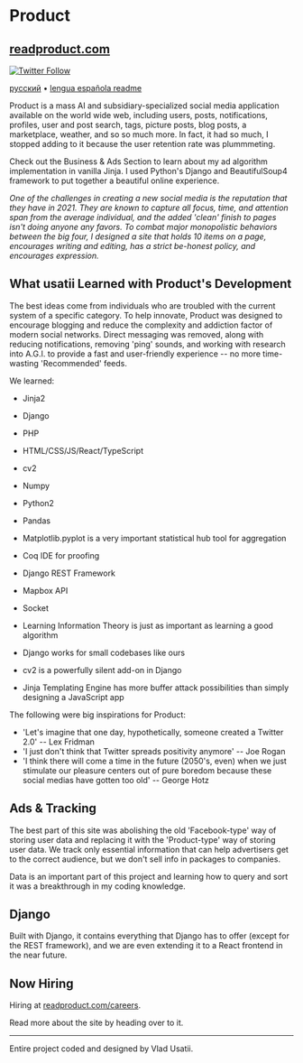 # Product
## [readproduct.com](https://www.readproduct.com/)

[![Twitter Follow](https://img.shields.io/twitter/follow/vladusatii.svg?style=social)](https://twitter.com/vladusatii)

[русский](https://github.com/VladUsatii/Product/master/README.ru.md) • [lengua española readme](https://github.com/VladUsatii/Product/master/README.es.md)

Product is a mass AI and subsidiary-specialized social media application available on the world wide web, including users, posts, notifications, profiles, user and post search, tags, picture posts, blog posts, a marketplace, weather, and so so much more. In fact, it had so much, I stopped adding to it because the user retention rate was plummmeting.

Check out the Business & Ads Section to learn about my ad algorithm implementation in vanilla Jinja. I used Python's Django and BeautifulSoup4 framework to put together a beautiful online experience.

*One of the challenges in creating a new social media is the reputation that they have in 2021. They are known to capture all focus, time, and attention span from the average individual, and the added 'clean' finish to pages isn't doing anyone any favors. To combat major monopolistic behaviors between the big four, I designed a site that holds 10 items on a page, encourages writing and editing, has a strict be-honest policy, and encourages expression.*

## What usatii Learned with Product's Development

The best ideas come from individuals who are troubled with the current system of a specific category. To help innovate, Product was designed to encourage blogging and reduce the complexity and addiction factor of modern social networks. Direct messaging was removed, along with reducing notifications, removing 'ping' sounds, and working with research into A.G.I. to provide a fast and user-friendly experience -- no more time-wasting 'Recommended' feeds.

We learned:
* Jinja2
* Django
* PHP
* HTML/CSS/JS/React/TypeScript
* cv2
* Numpy
* Python2
* Pandas
* Matplotlib.pyplot is a very important statistical hub tool for aggregation
* Coq IDE for proofing
* Django REST Framework
* Mapbox API
* Socket

* Learning Information Theory is just as important as learning a good algorithm
* Django works for small codebases like ours
* cv2 is a powerfully silent add-on in Django
* Jinja Templating Engine has more buffer attack possibilities than simply designing a JavaScript app

The following were big inspirations for Product:
* 'Let's imagine that one day, hypothetically, someone created a Twitter 2.0' -- Lex Fridman
* 'I just don't think that Twitter spreads positivity anymore' -- Joe Rogan
* 'I think there will come a time in the future (2050's, even) when we just stimulate our pleasure centers out of pure boredom because these social medias have gotten too old' -- George Hotz

## Ads & Tracking

The best part of this site was abolishing the old 'Facebook-type' way of storing user data and replacing it with the 'Product-type' way of storing user data. We track only essential information that can help advertisers get to the correct audience, but we don't sell info in packages to companies.

Data is an important part of this project and learning how to query and sort it was a breakthrough in my coding knowledge.

## Django

Built with Django, it contains everything that Django has to offer (except for the REST framework), and we are even extending it to a React frontend in the near future.

## Now Hiring

Hiring at [readproduct.com/careers](https://www.readproduct.com/careers/).

Read more about the site by heading over to it.

-------
Entire project coded and designed by Vlad Usatii.
